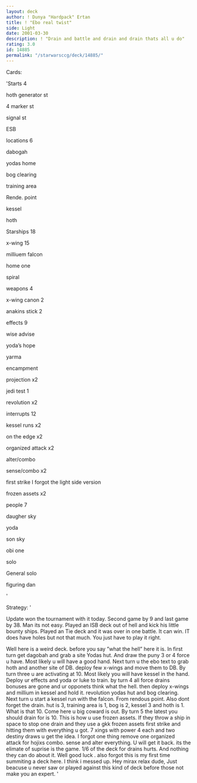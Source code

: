 ```yaml
---
layout: deck
author: ! Dunya "Hardpack" Ertan
title: ! "Ebo real twist"
side: Light
date: 2001-03-30
description: ! "Drain and battle and drain and drain thats all u do"
rating: 3.0
id: 14885
permalink: "/starwarsccg/deck/14885/"
---
```

Cards: 

'Starts 4

hoth generator  st

4 marker   st

signal    st

ESB


locations 6

dabogah

yodas home

bog clearing

training area

Rende. point

kessel

hoth


Starships 18


x-wing 15

milliuem falcon

home one

spiral


weapons 4

x-wing canon 2

anakins stick 2


effects 9

wise advise

yoda’s hope

yarma

encampment

projection x2

jedi test 1

revolution x2


interrupts 12


kessel runs x2

on the edge x2

organized attack x2

alter/combo

sense/combo x2

first strike I forgot the light side version

frozen assets x2


people 7

daugher sky

yoda

son sky

obi one

solo

General solo

figuring dan




'

Strategy: '

Update won the tournament with it today. Second game by 9 and last game by 38. Man its not easy. Played an ISB deck out of hell and kick his little bounty ships. Played an Tie deck and it was over in one battle. It can win. IT does have holes but not that much. You just have to play it right.




Well here is a weird deck. before you say ”what the hell” here it is. In first turn get dagobah and grab a site Yodas hut. And draw the puny 3 or 4 force u have. Most likely u will have a good hand. Next turn u the ebo text to grab hoth and another site of DB. deploy few x-wings and move them to DB. By turn three u are activating at 10. Most likely you will have kessel in the hand. Deploy ur effects and yoda or luke to train. by turn 4 all force drains bonuses are gone and ur opponets think what the hell. then deploy x-wings and millium in kessel and hold it. revolution yodas hut and bog clearing. Next turn u start a kessel run with the falcon. From rendous point. Also dont forget the drain. hut is 3, training area is 1, bog is 2, kessel 3 and hoth is 1. What is that 10. Come here u big coward is out. By turn 5 the latest you should drain for is 10. This is how u use frozen assets. If they throw a ship in space to stop one drain and they use a gkk frozen assets first strike and hitting them with everything u got. 7 xings with power 4 each and two destiny draws u get the idea. I forgot one thing remove one organized attack for hojixs combo. sense and alter everything. U will get it back. its the elimate of suprise is the game. 1/6 of the deck for drains hurts. And nothing they can do about it. Well good luck .  also forgot this is my first time summiting a deck here. I think i messed up.  Hey mirax relax dude, Just beacuse u never saw or played against this kind of deck before those not make you an expert.   '
